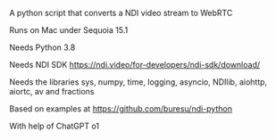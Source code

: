A python script that converts a NDI video stream to WebRTC

Runs on Mac under Sequoia 15.1

Needs Python 3.8

Needs NDI SDK https://ndi.video/for-developers/ndi-sdk/download/

Needs the libraries sys, numpy, time, logging, asyncio, NDIlib, aiohttp, aiortc, av and fractions

Based on examples at https://github.com/buresu/ndi-python

With help of ChatGPT o1
